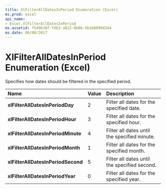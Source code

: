 ```yaml
---
title: XlFilterAllDatesInPeriod Enumeration (Excel)
ms.prod: excel
api_name:
- Excel.XlFilterAllDatesInPeriod
ms.assetid: f549638f-fdb3-a822-9b0b-5b1b8090d244
ms.date: 06/08/2017
---
```



# XlFilterAllDatesInPeriod Enumeration (Excel)

Specifies how dates should be filtered in the specified period.



|Name|Value|Description|
|:-----|:-----|:-----|
| **xlFilterAllDatesInPeriodDay**|2|Filter all dates for the specified date.|
| **xlFilterAllDatesInPeriodHour**|3|Filter all dates for the specified hour.|
| **xlFilterAllDatesInPeriodMinute**|4|Filter all dates until the specified minute.|
| **xlFilterAllDatesInPeriodMonth**|1|Filter all dates for the specified month.|
| **xlFilterAllDatesInPeriodSecond**|5|Filter all dates until the specified second.|
| **xlFilterAllDatesInPeriodYear**|0|Filter all dates for the specified year.|

